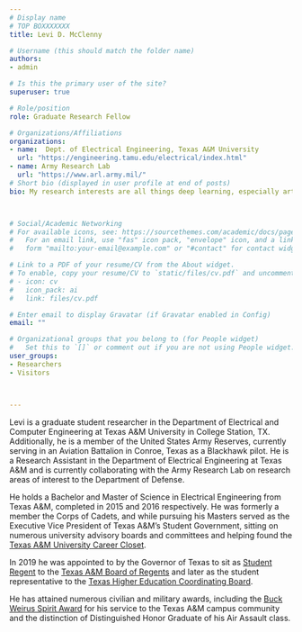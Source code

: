```yaml
---
# Display name
# TOP BOXXXXXXX
title: Levi D. McClenny

# Username (this should match the folder name)
authors:
- admin

# Is this the primary user of the site?
superuser: true

# Role/position
role: Graduate Research Fellow

# Organizations/Affiliations
organizations:
- name:  Dept. of Electrical Engineering, Texas A&M University
  url: "https://engineering.tamu.edu/electrical/index.html"
- name: Army Research Lab
  url: "https://www.arl.army.mil/"
# Short bio (displayed in user profile at end of posts)
bio: My research interests are all things deep learning, especially artificial intelligence with applications in materials systems



# Social/Academic Networking
# For available icons, see: https://sourcethemes.com/academic/docs/page-builder/#icons
#   For an email link, use "fas" icon pack, "envelope" icon, and a link in the
#   form "mailto:your-email@example.com" or "#contact" for contact widget.

# Link to a PDF of your resume/CV from the About widget.
# To enable, copy your resume/CV to `static/files/cv.pdf` and uncomment the lines below.
# - icon: cv
#   icon_pack: ai
#   link: files/cv.pdf

# Enter email to display Gravatar (if Gravatar enabled in Config)
email: ""

# Organizational groups that you belong to (for People widget)
#   Set this to `[]` or comment out if you are not using People widget.
user_groups:
- Researchers
- Visitors



---
```


Levi is a graduate student researcher in the Department of Electrical and Computer Engineering at Texas A&M University in College Station, TX. Additionally, he is a member of the United States Army Reserves, currently serving in an Aviation Battalion in Conroe, Texas as a Blackhawk pilot. He is a Research Assistant in the Department of Electrical Engineering at Texas A&M and is currently collaborating with the Army Research Lab on research areas of interest to the Department of Defense.

He holds a Bachelor and Master of Science in Electrical Engineering from Texas A&M, completed in 2015 and 2016 respectively. He was formerly a member the Corps of Cadets, and while pursuing his Masters served as the Executive Vice President of Texas A&M’s Student Government, sitting on numerous university advisory boards and committees and helping found the [Texas A&M University Career Closet](https://careercloset.tamu.edu/).

In 2019 he was appointed to by the Governor of Texas to sit as [Student Regent](https://www.tamus.edu/regents/former-student-regents-2/) to the [Texas A&M Board of Regents](https://www.tamus.edu/regents/) and later as the student representative to the [Texas Higher Education Coordinating Board](http://www.thecb.state.tx.us/about-us/board-commissioner/).

He has attained numerous civilian and military awards, including the [Buck Weirus Spirit Award](https://www.aggienetwork.com/buckweirus/) for his service to the Texas A&M campus community and the distinction of Distinguished Honor Graduate of his Air Assault class.

#
